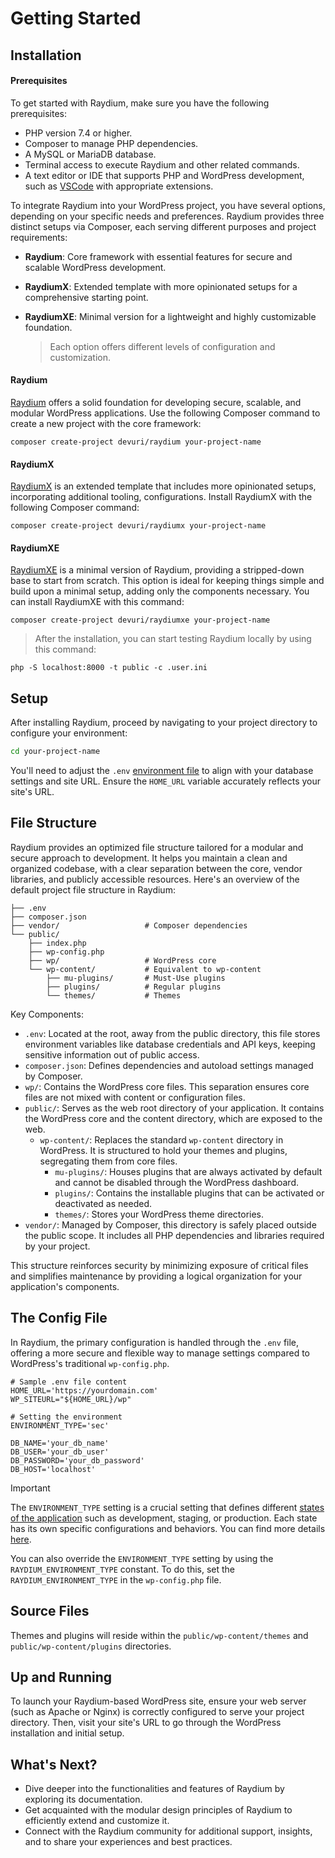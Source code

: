 # Getting Started

## Installation

#### Prerequisites

To get started with Raydium, make sure you have the following prerequisites:

- PHP version 7.4 or higher.
- Composer to manage PHP dependencies.
- A MySQL or MariaDB database.
- Terminal access to execute Raydium and other related commands.
- A text editor or IDE that supports PHP and WordPress development, such as [VSCode](https://code.visualstudio.com/) with appropriate extensions.


To integrate Raydium into your WordPress project, you have several options, depending on your specific needs and preferences. Raydium provides three distinct setups via Composer, each serving different purposes and project requirements:

- **Raydium**: Core framework with essential features for secure and scalable WordPress development.
- **RaydiumX**: Extended template with more opinionated setups for a comprehensive starting point.
- **RaydiumXE**: Minimal version for a lightweight and highly customizable foundation.


  > Each option offers different levels of configuration and customization.

#### Raydium

[Raydium](https://github.com/devuri/radium/)  offers a solid foundation for developing secure, scalable, and modular WordPress applications. Use the following Composer command to create a new project with the core framework:

```shell
composer create-project devuri/raydium your-project-name
```

#### RaydiumX

[RaydiumX](https://github.com/devuri/radiumx/)  is an extended template that includes more opinionated setups, incorporating additional tooling, configurations.
Install RaydiumX with the following Composer command:

```shell
composer create-project devuri/raydiumx your-project-name
```

#### RaydiumXE

[RaydiumXE](https://github.com/devuri/raydiumxe)  is a minimal version of Raydium, providing a stripped-down base to start from scratch. This option is ideal for keeping things simple and build upon a minimal setup, adding only the components necessary. You can install RaydiumXE with this command:

```shell
composer create-project devuri/raydiumxe your-project-name
```

> After the installation, you can start testing Raydium locally by using this command:

```shell
php -S localhost:8000 -t public -c .user.ini
```


## Setup

After installing Raydium, proceed by navigating to your project directory to configure your environment:

```bash
cd your-project-name
```

You'll need to adjust the `.env` [environment file](../customization/environment-file) to align with your database settings and site URL. Ensure the `HOME_URL` variable accurately reflects your site's URL.

## File Structure

Raydium provides an optimized file structure tailored for a modular and secure approach to development. It helps you maintain a clean and organized codebase, with a clear separation between the core, vendor libraries, and publicly accessible resources. Here's an overview of the default project file structure in Raydium:

```
├── .env
├── composer.json
├── vendor/                   # Composer dependencies
└── public/
    ├── index.php
    ├── wp-config.php
    ├── wp/                   # WordPress core
    └── wp-content/           # Equivalent to wp-content
        ├── mu-plugins/       # Must-Use plugins
        ├── plugins/          # Regular plugins
        └── themes/           # Themes

```

Key Components:
- `.env`: Located at the root, away from the public directory, this file stores environment variables like database credentials and API keys, keeping sensitive information out of public access.
- `composer.json`: Defines dependencies and autoload settings managed by Composer.
- `wp/`: Contains the WordPress core files. This separation ensures core files are not mixed with content or configuration files.
- `public/`: Serves as the web root directory of your application. It contains the WordPress core and the content directory, which are exposed to the web.
  - `wp-content/`: Replaces the standard `wp-content` directory in WordPress. It is structured to hold your themes and plugins, segregating them from core files.
    - `mu-plugins/`: Houses plugins that are always activated by default and cannot be disabled through the WordPress dashboard.
    - `plugins/`: Contains the installable plugins that can be activated or deactivated as needed.
    - `themes/`: Stores your WordPress theme directories.
- `vendor/`: Managed by Composer, this directory is safely placed outside the public scope. It includes all PHP dependencies and libraries required by your project.

This structure reinforces security by minimizing exposure of critical files and simplifies maintenance by providing a logical organization for your application's components.

## The Config File

In Raydium, the primary configuration is handled through the `.env` file, offering a more secure and flexible way to manage settings compared to WordPress's traditional `wp-config.php`.

```shell
# Sample .env file content
HOME_URL='https://yourdomain.com'
WP_SITEURL="${HOME_URL}/wp"

# Setting the environment
ENVIRONMENT_TYPE='sec'

DB_NAME='your_db_name'
DB_USER='your_db_user'
DB_PASSWORD='your_db_password'
DB_HOST='localhost'
```
> [!IMPORTANT]
> The `ENVIRONMENT_TYPE` setting is a crucial setting that defines different [states of the application](../customization/environments) such as development, staging, or production. Each state has its own specific configurations and behaviors. You can find more details [here](../customization/environments).
>
> You can also override the `ENVIRONMENT_TYPE` setting by using the `RAYDIUM_ENVIRONMENT_TYPE` constant. To do this, set the `RAYDIUM_ENVIRONMENT_TYPE` in the `wp-config.php` file.

## Source Files

Themes and plugins will reside within the `public/wp-content/themes` and `public/wp-content/plugins` directories.

## Up and Running

To launch your Raydium-based WordPress site, ensure your web server (such as Apache or Nginx) is correctly configured to serve your project directory. Then, visit your site's URL to go through the WordPress installation and initial setup.

## What's Next?

- Dive deeper into the functionalities and features of Raydium by exploring its documentation.
- Get acquainted with the modular design principles of Raydium to efficiently extend and customize it.
- Connect with the Raydium community for additional support, insights, and to share your experiences and best practices.
